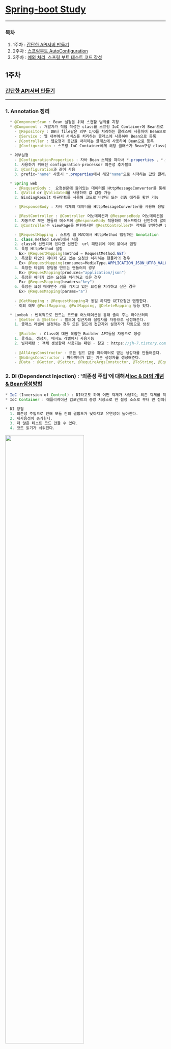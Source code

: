  # [Spring-boot Study](https://github.com/sieunkr/spring-study-group)
---

### 목차
1. 1주차 : [간단한 API서버 만들기](https://github.com/hwangyoungjin/SpringGroupStudy#1주차)
2. 2주차 : [스프링부트 AutoConfiguration](https://github.com/hwangyoungjin/SpringGroupStudy#2주차)
3. 3주차 : [예외 처리, 스프링 부트 테스트 코드 작성](https://github.com/hwangyoungjin/SpringGroupStudy#3주차)

## 1주차
### [간단한 API서버 만들기](https://brunch.co.kr/@springboot/531)
---
### 1. Annotation 정리 
```java
  * @ComponentScan : Bean 설정을 위해 스캔할 범위를 지정
  * @Component : 개발자가 직접 작성한 class를 스프링 IoC Container에 Bean으로 등록하기 위한 어노테이션 
    - @Repository : DB나 file같은 외부 I/O를 처리하는 클래스에 사용하여 Bean으로 등록
    - @Service : 웹 내부에서 서비스를 처리하는 클래스에 사용하여 Bean으로 등록
    - @Controller : 웹요청과 응답을 처리하는 클래스에 사용하여 Bean으로 등록
    - @Configuration : 스프링 IoC Container에게 해당 클래스가 Bean구성 class임을 알려주는 어노테이션
        
  * 외부설정
    - @ConfigurationProperties : 자바 Bean 스펙을 따라서 *.properties , *.yml 파일에 있는 값을 해당 어노테이션 붙은 클래스에 Getter, Setter를 이용하여 필드값의 바인딩 해준다.
	1. 사용하기 위해선 configuration-processor 의존성 추가필요
	2. @Configuration과 같이 사용
	3. prefix="name" 사용시 *.properties에서 해당"name"으로 시작하는 값만 클래스 field에 바인딩 된다.

  * Spring web
    - @RequsetBody :  요청본문에 들어있는 데이터를 HttpMessageConverter를 통해 자바 객체로 받아올 때 사용
	1. @Valid or @Validated를 사용하여 값 검증 가능
	2. BindingResult 아규먼트를 사용해 코드로 바인딩 또는 검증 에러를 확인 가능

    - @ResponseBody : 자바 객체의 데이터를 HttpMessageConverter를 사용해 응답 본문 메시지로 변환하여 보낼 때 사용

    - @RestController : @Controller 어노테이션과 @ResponseBody 어노테이션을 합쳐놓은 어노테이션 
	1. 자동으로 모든 핸들러 메소드에 @ResponseBody 적용하여 메소드마다 선언하지 않아도 된다.
	2. @Controller는 viewPage를 반환하지만 @RestController는 객체를 반환하면 변환되어 바로 응답으로

    - @RequestMapping : 스프링 웹 MVC에서 HttpMethod 맵핑하는 Annotation
	1. class,method Level에서 사용
	2. class에 선언되어 있다면 선언한  url 패턴뒤에 이어 붙여서 맵핑
	3. 특정 HttpMethod 설정
	  Ex> @RequestMapping(method = RequestMethod.GET)
	3. 특정한 타입의 데이터 담고 있는 요청만 처리하는 핸들러의 경우
	  Ex> @RequestMapping(consumes=MediaType.APPLICATION_JSON_UTF8_VALUE)
	4. 특정한 타입의 응답을 만드는 핸들러의 경우
	  Ex> @RequesMapping(produces="application/json")
	5. 특정한 헤더가 있는 요청을 처리하고 싶은 경우
	  Ex> @RequesMapping(headers="key")
	6. 특정한 요청 매개변수 키를 가지고 있는 요청을 처리하고 싶은 경우
	  Ex> @RequesMapping(params="a")
	 
    - @GetMapping : @RequestMapping과 동일 하지만 GET요청만 맵핑한다.
	- 이외 에도 @PostMapping, @PutMapping, @DeleteMapping 등등 있다.

  * Lombok : 반복적으로 만드는 코드를 어노테이션을 통해 줄여 주는 라이브러리
    - @Getter & @Setter : 필드에 접근자와 설정자를 자동으로 생성해준다.
	1. 클래스 레벨에 설정하는 경우 모든 필드에 접근자와 설정자가 자동으로 생성
 
    - @Builder : Class에 대한 복잡한 Builder API들을 자동으로 생성
	1. 클래스, 생성자, 메서드 레벨에서 사용가능
	2. 빌더패턴 : 객체 생성할때 사용되는 패턴 - 참고 : https://jh-7.tistory.com/3
 
    - @AllArgsConstructor : 모든 필드 값을 파라미터로 받는 생성자를 만들어준다.
    - @NoArgsConstructor : 파라미터가 없는 기본 생성자를 생성해준다.
    - @Data : @Getter, @Setter, @RequireArgsConstuctor, @ToString, @EqualsAndHashCode를 한꺼번에 설정해준다.
```
### 2. DI (Dependenct Injection) : '의존성 주입'에 대해서[Ioc & DI의 개념 & Bean생성방법](https://brunch.co.kr/@springboot/532)
```java 
* IoC (Inversion of Control) : DI라고도 하며 어떤 객체가 사용하는 의존 객체를 직접 만들어 사용하는게 아니라 주입 받아 사용하는 방법을 말한다.
* IoC Container : 애플리케이션 컴포넌트의 중앙 저장소로 빈 설정 소스로 부터 빈 정의를 읽어들이고, 빈을 구성하고 제공한다.
	
* DI 장점
  1. 의존성 주입으로 인해 모듈 간의 결합도가 낮아지고 유연성이 높아진다.
  2. 재사용성이 증가한다.
  3. 더 많은 테스트 코드 만들 수 있다.
  4. 코드 읽기가 쉬워진다.
```
<img src="https://user-images.githubusercontent.com/60174144/104797462-8ab10280-5801-11eb-90a0-8ff3a5988eec.png" width="70%" height="70%">

```java
* 질문사항
1. ResponseMovie없이 Movie객체로 응답 받을 수 는 없는건지?
2. 아래 Logic이 맞는지
```
```java
* 환경
- 2.3.7 RELEASE
- Lombok의존성 추가 
- gradle
```

1. ### **[네이버 오픈 API 활용하기](https://developers.naver.com/docs/common/openapiguide/apilist.md#%EA%B2%80%EC%83%89)**
	- 사용 api : **검색**
	- #### **API 서버의 시스템 구성도**
	- <img src="https://user-images.githubusercontent.com/60174144/104416698-927d6680-55b7-11eb-870b-7d8be4e94696.png" width="70%" height="70%">


2. ### **API 서버 구축하기**
	```java
	[ directory 구조 ]
	* config
	  - HttpClientConfig
	  - NaverProperies
	* model
	  - Movie
	  - MovieGroup
	  - ReponseMovie
	     - Item
	* Service
	  - MovieService
	* repository
	  - MovieRepository
	* repositoryImpl
	  - MovieRepositoryImpl
	* controller
	  - SearchController
	``` 

	1. #### **restTemplate 사용**
		- RestClicent 사용하기 위해 의존성 추가
		```java
		implementation 'org.apache.httpcomponents:httpclient:4.5'
		```
		- RestTemplate @Bean 설정
		```java
		@Configuration
		public class HttpClientConfig {
		    @Bean
		    public RestTemplate restTemplate(){
		        HttpComponentsClientHttpRequestFactory factory = new HttpComponentsClientHttpRequestFactory();
		        HttpClient httpClient = HttpClientBuilder.create()
		                .setMaxConnTotal(50)
		                .setMaxConnPerRoute(10)
		                .build();
		
		        factory.setHttpClient(httpClient);
		        factory.setConnectTimeout(3000);
		        factory.setReadTimeout(5000);
		        return new RestTemplate(factory);
		    }
		}
		```

	2. #### **Active Profiles**
		- Naver OpenAPI를 호출하기 위해 필요한 정보
		- resource 안 application-sercre.properties에 추가 (**git.ignore**)
	3. #### **Config 설정**
		- naver api를 사용하기 위하여 prefix를 naver.openapi로 설정
		```java
		@Getter
		@Setter
		@Configuration
		@ConfigurationProperties(prefix = "naver.openapi") 
		//*.properties에서 앞에 naver.openapi로 시작하는 값만 가져와서 바인딩
		public class NaverProperties {
		    private String movieUrl; //application.properties에 있는 value에 해당
		    private String clientId; //application-secret.properties에 있는 value에 해당
		    private String clientSecret; //application-secret.properties에 있는 value에 해당
		}
		```

	4. #### **영화 검색 서비스 구현하기**
		- 네이버 오픈 api의 결과를 받아 바인딩할 객체 정의
		```java
		@Getter
		@Setter
		@AllArgsConstructor
		@NoArgsConstructor
		public class ResponseMovie {
		    private List<Item> items;
		
		    @Getter
		    @Setter
		    @AllArgsConstructor
		    @NoArgsConstructor			
		    public static class Item{
		        private String title;
		        private String link;
		        private String actor;
		        private String director;
		        private float userRating;
		        //TODO: 필드추가
		    }
		}

		*Lombok Annotation 인텔리제이에서 자동추가 안되는 문제
		-> 직접 import lombok.Annotation; 해줌으로써 해결
		```

		- 직접 사용할 Movie 객체 정의
		```java
		@Builder
		@Getter
		public class Movie implements Serializable {
		    private String title;
		    private String link;
		    private float userRating;
		}
		```

		- MovieRepository 인터페이스 정의
		```java
		@Repository
		public interface MovieRepository {
		    List<Movie> findByQuery(String query);
		}
		```

		- MovieRepository 구현 : MovieRepositoryImpl
		```java

		* never open api를 통해 데이터 가져오는 부분 
		* restTamplate의 경우 map 또는 사용자가 정의한 class 등 다양한 형태로 데이터를 바로 파싱해서 받는다
		* RestTemplate Method :  exchange 
		  - HttpMethod : Any
		  - 설명 : 헤더세팅해서 HttpMethod 요청 보내고 HttpMessageConverter를 통해         
		          인자로 넘긴 Object타입으로 json 데이터 변환해서 ResponseEntitiy로 받는다.
		  - Parameter
		     1. url
		     2. HttpMethod
		     3. HttpEntity (requestEntity)
		     4. Object (Class responseType)

		@Component
		public class MovieRepositoryImpl implements MovieRepository {
		    @Autowired
		    private RestTemplate restTemplate;
		    @Autowired
		    private NaverProperties naverProperties;
		    @Override
		    public List<Movie> findByQuery(String query) {
		        HttpHeaders httpHeaders = new HttpHeaders();
		        httpHeaders.add("X-Naver-Client-Id",naverProperties.getClientId());
		        httpHeaders.add("X-Naver-Client-Secret",naverProperties.getClientSecret());
		
		        String url = naverProperties.getMovieUrl()+"?query=" + query;
		        
		        return restTemplate.exchange(url, HttpMethod.GET, new HttpEntity<>(httpHeaders), ResponseMovie.class)
		                .getBody() // 응답 본문
		                .getItems()
		                .stream()
		                .map(m->Movie.builder() // Movie객체에 담는다.
		                    .title(m.getTitle())
		                    .link(m.getLink())
		                    .userRating(m.getUserRating())
		                    .build())
		                .collect(Collectors.toList());
		    }
		}
		```		

		- MovieService에서 Repository 통해 가져온 데이터 응용
		```java
		@Service
		public class MovieService {
		
		    @Autowired
		    MovieRepository movieRepository;
		
		    public List<Movie> search(final String query){
		        return movieRepository.findByQuery(query);
		    }
		}
		```

		- SearchController 정의
		```java
		@RestController
		@RequestMapping("/api/v1/search")
		public class SearchController {
		    @Autowired
		    private MovieService movieService;
		
		    @GetMapping("/movies")
		    public List<Movie> getMoviesByQuery (@RequestParam(name = "q") String query){
		         return movieService.search(query);
		    }
		}
		```

		- WebBrower에서 JSON 데이터형식 응답 확인
		- <img src="https://user-images.githubusercontent.com/60174144/104403195-5805d080-559b-11eb-8362-0a34f8b7e4b1.png" width="70%" height="70%">

		- 평점순으로 정렬하기 위해 [NAVER 스펙 확인](https://developers.naver.com/docs/search/movie/)
			- 평점 순 정렬기능 제공X

	5. #### **영화 검색 서비스 평점 순 정렬 기능 추가**
		- MovieGroup model 추가 해서 정렬기능 만들기
		```java
		public class MovieGroup {
		    private final List<Movie> list;
		    public MovieGroup(final List<Movie> list){
		        this.list=list;
		    }
		
		    public List<Movie> getList() {
		        return list;
		    }
		
		    public List<Movie> getListOrderRating(){
		        return list.stream().filter(b->!((Float)b.getUserRating()).equals(0.0f))
		                .sorted((a,b)->b.getUserRating() > a.getUserRating() ? 1:-1)
		                .collect(Collectors.toList());
		    }
		}
		```
		- MovieService 수정
		```java
		public List<Movie> search(final String query){
		  MovieGroup movieGroup = new MovieGroup(movieRepository.findByQuery(query));
		  return movieGroup.getListOrderRating();
		}
		```
		- <img src="https://user-images.githubusercontent.com/60174144/104404088-386fa780-559d-11eb-9ba3-220deb1ce049.png" width="70%" height="70%">
	
	6. #### **영화 데이터 전부 가져올 수 있도록 필드 추가**
		- Movie, ResponseMovie의 item의 필드 추가
		```java
		@Builder
		@Getter
		public class Movie implements Serializable {
		    private String title;
		    private String link;
		    private float userRating;
		    private String image;
		    private String pubDate;
		    private String actor;
		    private String director;
		    //titile, link, userRating, image, pubDate, actor, director
		}
		****************
		public class ResponseMovie {
		    private List<Item> items;

		    @Getter
		    @Setter
		    @AllArgsConstructor
		    @NoArgsConstructor
		    public static class Item{
		        //titile, link, userRating, image, pubDate, actor, director
		        private String title;
		        private String link;
		        private float userRating;
		        private String image;
		        private String pubDate;
		        private String actor;
		        private String director;
		        //TODO: 필드추가
		    }
		}
		```
		- <img src="https://user-images.githubusercontent.com/60174144/104413722-2fd59c00-55b2-11eb-9144-857fec57f751.png" width="70%" height="70%">

## 2주차
### [스프링부트 AutoConfiguration](https://brunch.co.kr/@springboot/533)
---
1. ### 스프링 AutoConfiguration                                  
	1. #### 스프링부트 @SpringBootApplication
	```java
	@SpringBootApplication에는 3가지 Annotation이 포함되어 있다.
	  - @EnableAutoConfiguration : 스프링부트의 AutoConfiguration을 사용하겠다는 어노테이션
	  - @SpringBootConfiguration : 스프링부트에서 @Configuration을 대체하는 스프링부트 필수 어노테이션
	  - @ComponentScan : 해당 어노테이션 이하 파일에서 등록할 Bean 스캔

	* 참고 Annotation
	1. @Conditional : 스프링IoC컨테이너에 조건부로 Bean등록하는 역할 가능하다.
	  - @ConditionOnClass(*.class) : classpath에 해당(*)클래스가 존재하면 Bean등록 (즉, 의존성으로 들어와 있다면 해당 로직 수행된다.)
	  - @ConditionOnMissingClass(*.class) : 해당(*)클래스가 없다면 Bean등록
	  - @ConditionOnBean(*.class) : 해당 Bean(*)이 존재하면 Bean으로 등록
	  - @ConditionOnMissingBean(*.class) : 해당(*)Bean이 없다면 Bean등록
	```
	2. #### @EnableAutoConfiguration의 역할
	```java
	스프링부트에서 Bean을 읽을 때 2단계로 읽혀진다
	1단계. @ComponentScan ()
	2단계. @EnableAutoConfiguration
	
	* @EableAutoConfiguration은
	External Library인 org.springframework.boot.autoconfigure.EnableAutoConfiguration 의
	spring.factoriese에 있는 항목(class)들을 Scan 후 Bean으로 등록하여 자동설정
	```
	3. #### 자동설정을 application.properties를 통해 커스터마이징하기
	```java
	1. @EableAutoConfiguration이 등록한 자동설정의 Bean을 사용할때
	2. 대부분의 Bean Class는 등록된 properties(class)를 읽어온다 
	3. properties(class)에는 @ConfigurationProperties를 사용하여 prefix가 정해져있다.
	4. 따라서 application.properties를 활용하여 코드에 큰 수정없이 prefix값으로 커스터마이징 가능  
	```
2. ### 과제
	1. #### 임베디드 톰캣의 쓰레드 풀 사이즈 변경
		```java
		server.tomcat.threads.max=200 // application.properties에서 변경
		```
	2. #### naver open API를 통해 쇼핑 검색서비스 추가하기
		- [Naver 쇼핑 API 정보](https://developers.naver.com/docs/search/shopping/)
		- PostMan으로 헤더에 인증값 넣고 naver open api 요청보내서 응답 결과 확인해보기
		- <img src="https://user-images.githubusercontent.com/60174144/105951107-e3f71c80-60b2-11eb-9018-0be15eff6527.png" width="50%" height="50%">
		
		1. ##### application.properties에 json형식의 요청 url 추가
		```java
		naver.openapi.shopUrl=https://openapi.naver.com/v1/search/shop.json
		```

		2. ##### NaverProperties에 shopUrl 추가
		```java
		Getter
		@Setter
		@Configuration
		@ConfigurationProperties(prefix = "naver.openapi")
		public class NaverProperties {
		    private String movieUrl;
		    private String shopUrl;
		    private String clientId;
		    private String clientSecret;
		}
		```

		3. ##### 네이버 오픈 api의 Shop 결과를 받아 바인딩할 ResponseShop 객체 정의
		```java
		@Getter
		@Setter
		@AllArgsConstructor
		@NoArgsConstructor
		public class ResponseShop {
		    private List<Item> items;
		
		    @Getter
		    @Setter
		    @AllArgsConstructor
		    @NoArgsConstructor
		    public static class Item{
		        private String title;
		        private String link;
		        private String image;
		        private Long iprice; //최저가
		        private Long hprice; //최고가
		        private Long productId; //상품 id
		    }
		}
		```

		4. ##### 서버에서 활용할 Shop model 만들기
		```java
		@Builder
		@Getter
		@Setter
		public class Shop {
		    private String title;
		    private String link;
		    private String image;
		    private Long iprice; //최저가
		    private Long hprice; //최고가
		    private Long productId; //상품 id
		}
		``` 

		5. ##### ShopRepository 추가
		```java
		@Repository
		public interface ShopRepository {
		    List<Shop> findByQuery(String query);
		}
		```
		
		6. ##### ShopRepository 구현 : ShopRepositoryImpl
		```java
		@Component
		public class ShopRepositoryImpl implements ShopRepository {
		
		    @Autowired
		    RestTemplate restTemplate;
		
		    @Autowired
		    NaverProperties naverProperties;
		
		    @Override
		    public List<Shop> findByQuery(String query) {
		        HttpHeaders httpHeaders = new HttpHeaders();
		        httpHeaders.add("X-Naver-Client-Id",naverProperties.getClientId());
		        httpHeaders.add("X-Naver-Client-Secret",naverProperties.getClientSecret());
		
		        String url = naverProperties.getShopUrl()+"?query="+query;
		        return restTemplate.exchange(url, HttpMethod.GET,new HttpEntity<>(httpHeaders), ResponseShop.class)
		                .getBody() //ResponseShop 객체로 요청 결과 (응답) 바인딩됨
		                .getItems()//ResponseShop의 item
		                .stream()
		                .map(m->Shop.builder() //item의 데이터를 Shop 객체로 바인딩하기
		                .title(m.getTitle())
		                .link(m.getLink())
		                .image(m.getImage())
		                .iprice(m.getIprice())
		                .hprice(m.getHprice())
		                .productId(m.getProductId())
		                .build())
		                .collect(Collectors.toList()); //List<Shop> 으로 return
		    }
		}
		```

		7. ##### Repository를 통해 가져온 데이터 활용할 ShopService 구현
		```java
		@Service
		public class ShopService {
		    @Autowired
		    ShopRepository shopRepository;
		    public List<Shop> search(final String query){
		        return shopRepository.findByQuery(query);
		    }
		}
		```
		8. ##### 기존 SearchController에 응답 받을 shop url 추가
		```java
		@GetMapping("/shops")
		public List<Shop> getShopsByQuery(@RequestParam(name = "s") String query){
		    return shopService.search(query);
		}
		```
		
		9. ##### **http://localhost:8080/api/v1/search/shops?s=바지**로 결과 확인
		- <img src="https://user-images.githubusercontent.com/60174144/105951229-0c7f1680-60b3-11eb-88c4-2b2e2e6a7a50.png" width="50%" height="50%">

		10. ##### 최저가로 정렬되어 출력되로록 코드 수정
		```java
		- 최저가 출력 변수 lprice인데 iprice으로 실행되어 null 값 나오고 이었음
		```
			1. Shop model 코드 추가
			```java
			@Builder
			@Getter
			@Setter
			public class Shop implements Comparable<Shop> {
			    private String title;
			    private String link;
			    private String image;
			    private Long lprice; //최저가
			    private Long hprice; //최고가
			    private Long productId; //상품 id
    
			    //기준정렬 만들기 - 최저가 오름차순
			    @Override
			    public int compareTo(Shop o) {
			        return this.lprice > o.lprice ? 1 : -1;
			    }
			```
			2. ShopService 코드 추가
			```java
			    //이름정렬
			    public List<Shop> getOrderName(String query){
			        List<Shop> shops = shopRepository.findByQuery(query);
			        return shops.stream().filter(a->!a.getLprice().equals(0)).sorted().collect(Collectors.toList());
			    }
			```
			3. SearchController 코드 수정
			```java
			    @GetMapping("/shops")
			    public List<Shop> getShopsByQuery(@RequestParam(name = "s") String query){
			        //return shopService.search(query);
			        //이름정렬
			        return shopService.getOrderName(query);
			    }
			```
			4. 결과
			- <img src="https://user-images.githubusercontent.com/60174144/106151206-74bb1e80-61bf-11eb-86a8-50bfea8e3ebd.png" width="50%" height="50%">

3. ### 2주차 PR요청 완료

## 3주차
### [예외 처리, 스프링 부트 테스트 코드 작성하기](https://brunch.co.kr/@springboot/538)
---
1. 
2. 과제
